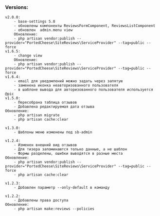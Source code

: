### Versions:
    v2.0.0:
        - base-settings 5.0
        - обновлены компоненты ReviewsFormComponent, ReviewsListComponent
        - обновлен  admin.menu view
        Обновление:
        - php artisan vendor:publish --provider="PortedCheese\SiteReviews\ServiceProvider" --tag=public --force 
    v1.6.5: 
        - change view
        Обновление:
        - php artisan vendor:publish --provider="PortedCheese\SiteReviews\ServiceProvider" --tag=public --force
    v1.6.4:
        - email для уведомлений можно задать через запятую
        - заменена иконка неавторизованного пользователя
        - в шаблоне вывода для авторизованного пользователя используется @pic
    v1.5.0:
        - Пересобрана таблица отзывов
        - Добавлена редактируемая дата отзыва
    Обновление:
        - php artisan migrate
        - php artisan cache:clear
    
    v1.3.0:
        - Шаблоны меню изменены под sb-admin
        
    v1.2.4:
        - Изменен внешний вид отзывов
        - Для тизера запоминаются только данные, а не шаблон
        - Формы разделены, ошибки выводятся в разные места
    Обновление:
        - php artisan vendor:publish --provider="PortedCheese\SiteReviews\ServiceProvider" --tag=public --force
        - php artisan cache:clear

    v1.2.3:
        - Добавлен параметр --only-default в команду
        
    v1.2.2:
        - Добавлены права доступа
    Обновление:
        - php artisan make:reviews --policies